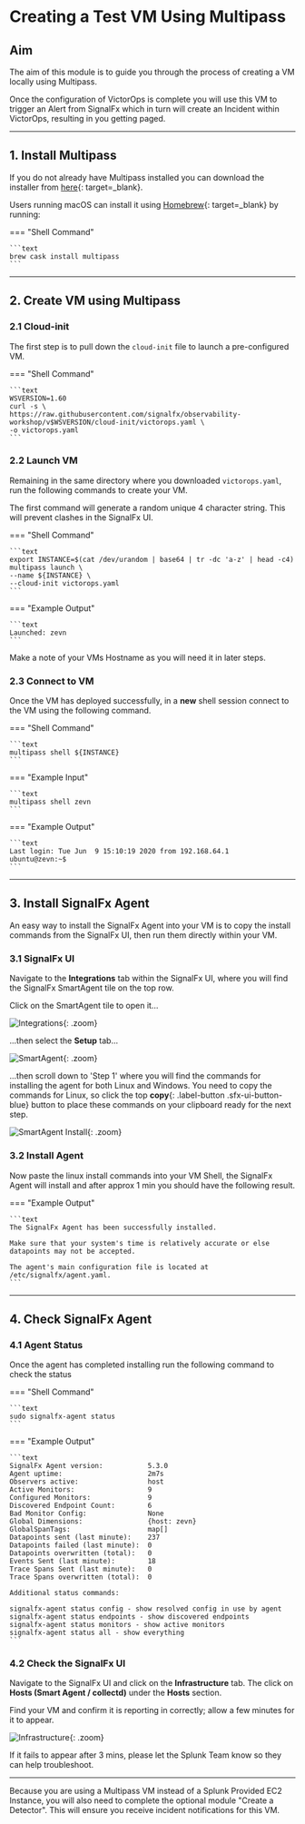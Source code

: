 # Creating a Test VM Using Multipass

## Aim

The aim of this module is to guide you through the process of creating a VM locally using Multipass.

Once the configuration of VictorOps is complete you will use this VM to trigger an Alert from SignalFx which in turn will create an Incident within VictorOps, resulting in you getting paged.

---

## 1. Install Multipass

If you do not already have Multipass installed you can download the installer from [here](https://multipass.run/){: target=_blank}.

Users running macOS can install it using [Homebrew](https://brew.sh/){: target=_blank} by running:

=== "Shell Command"

    ```text
    brew cask install multipass
    ```
---

## 2. Create VM using Multipass

### 2.1 Cloud-init

The first step is to pull down the `cloud-init` file to launch a pre-configured VM.

=== "Shell Command"

    ```text
    WSVERSION=1.60
    curl -s \
    https://raw.githubusercontent.com/signalfx/observability-workshop/v$WSVERSION/cloud-init/victorops.yaml \
    -o victorops.yaml
    ```

### 2.2 Launch VM

Remaining in the same directory where you downloaded `victorops.yaml`, run the following commands to create your VM.

The first command will generate a random unique 4 character string. This will prevent clashes in the SignalFx UI.

=== "Shell Command"

    ```text
    export INSTANCE=$(cat /dev/urandom | base64 | tr -dc 'a-z' | head -c4)
    multipass launch \
    --name ${INSTANCE} \
    --cloud-init victorops.yaml
    ```

=== "Example Output"

    ```text
    Launched: zevn
    ```

Make a note of your VMs Hostname as you will need it in later steps.

### 2.3 Connect to VM

Once the VM has deployed successfully, in a **new** shell session connect to the VM using the following command.

=== "Shell Command"

    ```text
    multipass shell ${INSTANCE}
    ```

=== "Example Input"

    ```text
    multipass shell zevn
    ```

=== "Example Output"

    ```text
    Last login: Tue Jun  9 15:10:19 2020 from 192.168.64.1
    ubuntu@zevn:~$
    ```

---

## 3. Install SignalFx Agent

An easy way to install the SignalFx Agent into your VM is to copy the install commands from the SignalFx UI, then run them directly within your VM.

### 3.1 SignalFx UI

Navigate to the **Integrations** tab within the SignalFx UI, where you will find the SignalFx SmartAgent tile on the top row.

Click on the SmartAgent tile to open it...

![Integrations](../../images/oncall/integrations-tab.png){: .zoom}

...then select the **Setup** tab...

![SmartAgent](../../images/oncall/smartagent-tile.png){: .zoom}

...then scroll down to 'Step 1' where you will find the commands for installing the agent for both Linux and Windows. You need to copy the commands for Linux, so click the top **copy**{: .label-button .sfx-ui-button-blue} button to place these commands on your clipboard ready for the next step.

![SmartAgent Install](../../images/oncall/smartagent-install.png){: .zoom}

### 3.2 Install Agent

Now paste the linux install commands into your VM Shell, the SignalFx Agent will install and after approx 1 min you should have the following result.

=== "Example Output"

    ```text
    The SignalFx Agent has been successfully installed.

    Make sure that your system's time is relatively accurate or else datapoints may not be accepted.

    The agent's main configuration file is located at /etc/signalfx/agent.yaml.
    ```

---

## 4. Check SignalFx Agent

### 4.1 Agent Status

Once the agent has completed installing run the following command to check the status

=== "Shell Command"

    ```text
    sudo signalfx-agent status
    ```

=== "Example Output"

    ```text
    SignalFx Agent version:           5.3.0
    Agent uptime:                     2m7s
    Observers active:                 host
    Active Monitors:                  9
    Configured Monitors:              9
    Discovered Endpoint Count:        6
    Bad Monitor Config:               None
    Global Dimensions:                {host: zevn}
    GlobalSpanTags:                   map[]
    Datapoints sent (last minute):    237
    Datapoints failed (last minute):  0
    Datapoints overwritten (total):   0
    Events Sent (last minute):        18
    Trace Spans Sent (last minute):   0
    Trace Spans overwritten (total):  0

    Additional status commands:

    signalfx-agent status config - show resolved config in use by agent
    signalfx-agent status endpoints - show discovered endpoints
    signalfx-agent status monitors - show active monitors
    signalfx-agent status all - show everything
    ```

### 4.2 Check the SignalFx UI

Navigate to the SignalFx UI and click on the **Infrastructure** tab. The click on **Hosts (Smart Agent / collectd)** under the **Hosts** section.

Find your VM and confirm it is reporting in correctly; allow a few minutes for it to appear.

![Infrastructure](../../images/oncall/sfx-infrastructure.png){: .zoom}

If it fails to appear after 3 mins, please let the Splunk Team know so they can help troubleshoot.

---

Because you are using a Multipass VM instead of a Splunk Provided EC2 Instance, you will also need to complete the optional module "Create a Detector".  This will ensure you receive incident notifications for this VM.
